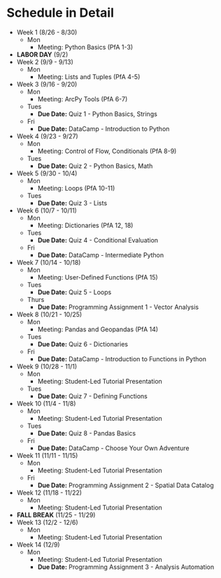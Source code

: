 # Schedule in Detail

* Week 1 (8/26 - 8/30)
    * Mon
        * Meeting: Python Basics (PfA 1-3)
* **LABOR DAY** (9/2)
* Week 2 (9/9 - 9/13)
    * Mon
        * Meeting: Lists and Tuples (PfA 4-5)
* Week 3 (9/16 - 9/20)
    * Mon
        * Meeting: ArcPy Tools (PfA 6-7)
    * Tues
        * **Due Date:** Quiz 1 - Python Basics, Strings
    * Fri
        * **Due Date:** DataCamp - Introduction to Python
* Week 4 (9/23 - 9/27)
    * Mon
        * Meeting: Control of Flow, Conditionals (PfA 8-9)
    * Tues
        * **Due Date:** Quiz 2 - Python Basics, Math
* Week 5 (9/30 - 10/4)
    * Mon
        * Meeting: Loops (PfA 10-11)
    * Tues
        * **Due Date:** Quiz 3 - Lists
* Week 6 (10/7 - 10/11)
    * Mon
        * Meeting: Dictionaries (PfA 12, 18)
    * Tues
        * **Due Date:** Quiz 4 - Conditional Evaluation
    * Fri
        * **Due Date:** DataCamp - Intermediate Python
* Week 7 (10/14 - 10/18)
    * Mon
        * Meeting: User-Defined Functions (PfA 15)
    * Tues
        * **Due Date:** Quiz 5 - Loops
    * Thurs
        * **Due Date:** Programming Assignment 1 - Vector Analysis
* Week 8 (10/21 - 10/25)
    * Mon
        * Meeting: Pandas and Geopandas (PfA 14)
    * Tues
        * **Due Date:** Quiz 6 - Dictionaries
    * Fri
        * **Due Date:** DataCamp - Introduction to Functions in Python
* Week 9 (10/28 - 11/1)
    * Mon
        * Meeting: Student-Led Tutorial Presentation
    * Tues
        * **Due Date:** Quiz 7 - Defining Functions
* Week 10 (11/4 - 11/8)
    * Mon
        * Meeting: Student-Led Tutorial Presentation
    * Tues
        * **Due Date:** Quiz 8 - Pandas Basics
    * Fri
        * **Due Date:** DataCamp - Choose Your Own Adventure
* Week 11 (11/11 - 11/15)
    * Mon
        * Meeting: Student-Led Tutorial Presentation
    * Fri
        * **Due Date:** Programming Assignment 2 - Spatial Data Catalog
* Week 12 (11/18 - 11/22)
    * Mon
        * Meeting: Student-Led Tutorial Presentation
* **FALL BREAK** (11/25 - 11/29)
* Week 13 (12/2 - 12/6)
    * Mon
        * Meeting: Student-Led Tutorial Presentation
* Week 14 (12/9)
    * Mon
        * Meeting: Student-Led Tutorial Presentation
        * **Due Date:** Programming Assignment 3 - Analysis Automation


